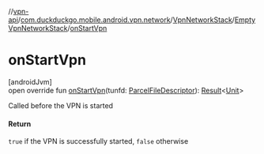 //[vpn-api](../../../../index.md)/[com.duckduckgo.mobile.android.vpn.network](../../index.md)/[VpnNetworkStack](../index.md)/[EmptyVpnNetworkStack](index.md)/[onStartVpn](on-start-vpn.md)

# onStartVpn

[androidJvm]\
open override fun [onStartVpn](on-start-vpn.md)(tunfd: [ParcelFileDescriptor](https://developer.android.com/reference/kotlin/android/os/ParcelFileDescriptor.html)): [Result](https://kotlinlang.org/api/latest/jvm/stdlib/kotlin/-result/index.html)&lt;[Unit](https://kotlinlang.org/api/latest/jvm/stdlib/kotlin/-unit/index.html)&gt;

Called before the VPN is started

#### Return

`true` if the VPN is successfully started, `false` otherwise
